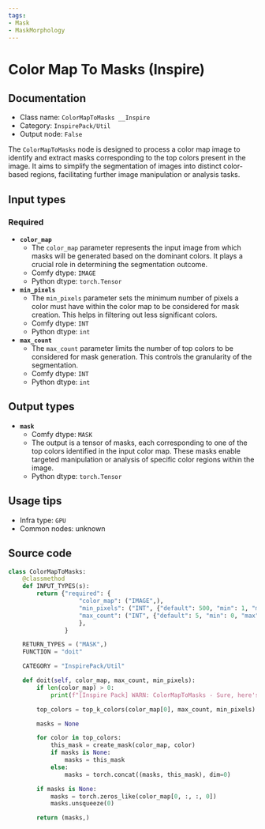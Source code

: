 ```yaml
---
tags:
- Mask
- MaskMorphology
---
```


# Color Map To Masks (Inspire)
## Documentation
- Class name: `ColorMapToMasks __Inspire`
- Category: `InspirePack/Util`
- Output node: `False`

The `ColorMapToMasks` node is designed to process a color map image to identify and extract masks corresponding to the top colors present in the image. It aims to simplify the segmentation of images into distinct color-based regions, facilitating further image manipulation or analysis tasks.
## Input types
### Required
- **`color_map`**
    - The `color_map` parameter represents the input image from which masks will be generated based on the dominant colors. It plays a crucial role in determining the segmentation outcome.
    - Comfy dtype: `IMAGE`
    - Python dtype: `torch.Tensor`
- **`min_pixels`**
    - The `min_pixels` parameter sets the minimum number of pixels a color must have within the color map to be considered for mask creation. This helps in filtering out less significant colors.
    - Comfy dtype: `INT`
    - Python dtype: `int`
- **`max_count`**
    - The `max_count` parameter limits the number of top colors to be considered for mask generation. This controls the granularity of the segmentation.
    - Comfy dtype: `INT`
    - Python dtype: `int`
## Output types
- **`mask`**
    - Comfy dtype: `MASK`
    - The output is a tensor of masks, each corresponding to one of the top colors identified in the input color map. These masks enable targeted manipulation or analysis of specific color regions within the image.
    - Python dtype: `torch.Tensor`
## Usage tips
- Infra type: `GPU`
- Common nodes: unknown


## Source code
```python
class ColorMapToMasks:
    @classmethod
    def INPUT_TYPES(s):
        return {"required": {
                    "color_map": ("IMAGE",),
                    "min_pixels": ("INT", {"default": 500, "min": 1, "max": 0xffffffffffffffff, "step": 1}),
                    "max_count": ("INT", {"default": 5, "min": 0, "max": 1000, "step": 1}),
                    },
                }

    RETURN_TYPES = ("MASK",)
    FUNCTION = "doit"

    CATEGORY = "InspirePack/Util"

    def doit(self, color_map, max_count, min_pixels):
        if len(color_map) > 0:
            print(f"[Inspire Pack] WARN: ColorMapToMasks - Sure, here's the translation: `color_map` can only be a single image. Only the first image will be processed. If you want to utilize the remaining images, convert the Image Batch to an Image List.")

        top_colors = top_k_colors(color_map[0], max_count, min_pixels)

        masks = None

        for color in top_colors:
            this_mask = create_mask(color_map, color)
            if masks is None:
                masks = this_mask
            else:
                masks = torch.concat((masks, this_mask), dim=0)

        if masks is None:
            masks = torch.zeros_like(color_map[0, :, :, 0])
            masks.unsqueeze(0)

        return (masks,)

```
